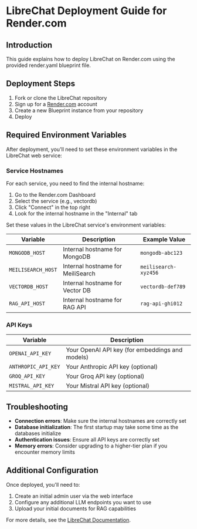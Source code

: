 # LibreChat Deployment Guide for Render.com

## Introduction
This guide explains how to deploy LibreChat on Render.com using the provided render.yaml blueprint file.

## Deployment Steps

1. Fork or clone the LibreChat repository
2. Sign up for a [Render.com](https://render.com) account
3. Create a new Blueprint instance from your repository
4. Deploy

## Required Environment Variables

After deployment, you'll need to set these environment variables in the LibreChat web service:

### Service Hostnames
For each service, you need to find the internal hostname:

1. Go to the Render.com Dashboard
2. Select the service (e.g., vectordb)
3. Click "Connect" in the top right
4. Look for the internal hostname in the "Internal" tab

Set these values in the LibreChat service's environment variables:

| Variable | Description | Example Value |
|----------|-------------|---------------|
| `MONGODB_HOST` | Internal hostname for MongoDB | `mongodb-abc123` |
| `MEILISEARCH_HOST` | Internal hostname for MeiliSearch | `meilisearch-xyz456` |
| `VECTORDB_HOST` | Internal hostname for Vector DB | `vectordb-def789` |
| `RAG_API_HOST` | Internal hostname for RAG API | `rag-api-ghi012` |

### API Keys

| Variable | Description |
|----------|-------------|
| `OPENAI_API_KEY` | Your OpenAI API key (for embeddings and models) |
| `ANTHROPIC_API_KEY` | Your Anthropic API key (optional) |
| `GROQ_API_KEY` | Your Groq API key (optional) |
| `MISTRAL_API_KEY` | Your Mistral API key (optional) |

## Troubleshooting

- **Connection errors**: Make sure the internal hostnames are correctly set
- **Database initialization**: The first startup may take some time as the databases initialize
- **Authentication issues**: Ensure all API keys are correctly set
- **Memory errors**: Consider upgrading to a higher-tier plan if you encounter memory limits

## Additional Configuration

Once deployed, you'll need to:

1. Create an initial admin user via the web interface
2. Configure any additional LLM endpoints you want to use
3. Upload your initial documents for RAG capabilities

For more details, see the [LibreChat Documentation](https://docs.librechat.ai/).